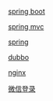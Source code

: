 <a href="springboot.md">spring boot</a>

<a href="springmvc.md">spring mvc</a>

<a href="spring.md">spring</a>

<a href="dubbo.md">dubbo</a>

<a href="nginx.md">nginx</a>

<a href="微信登录文档.pdf">微信登录</a>



